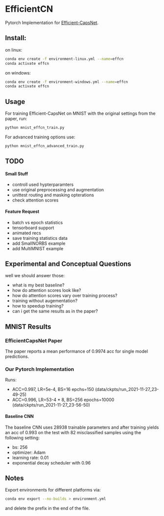 # EfficientCN
Pytorch Implementation for [Efficient-CapsNet](https://arxiv.org/abs/2101.12491).

## Install:

on linux:
```sh
conda env create -f environment-linux.yml --name=effcn
conda activate effcn
```

on windows:
```sh
conda env create -f environment-windows.yml --name=effcn
conda activate effcn
```


## Usage

For training Efficient-CapsNet on MNIST with the original settings from the paper, run:
```sh
python mnist_effcn_train.py
```

For advanced training options use:
```sh
python mnist_effcn_advanced_train.py
```

## TODO

#### Small Stuff
- controll used hypterparamters 
- use original preprocessing and augmentation
- unittest routing and masking opterations
- check attention scores

#### Feature Request
- batch vs epoch statistics
- tensorboard support
- animated recs
- save training statistics data
- add SmallNORBS example
- add MultiMNIST example

## Experimental and Conceptual Questions

well we should answer those:
- what is my best baseline?
- how do attention scores look like?
- how do attention scores vary over training process?
- training without augementation?
- how to speedup training?
- can i get the same results as in the paper?


## MNIST Results

### EfficientCapsNet Paper
The paper reports a mean performance of 0.9974 acc for single model predictions.

### Our Pytorch Implementation

Runs:
- ACC=0.997, LR=5e-4,     BS=16  epchs=150     (data/ckpts/run_2021-11-27_23-49-25)
- ACC=0.996, LR=53-4 * 8, BS=256 epochs=10000  (data/ckpts/run_2021-11-27_23-56-50)

#### Baseline CNN

The baseline CNN uses 28938 trainable parameters and after training yields an acc of 0.993 on the test with 82 misclassified samples using the following setting:
- bs: 256
- optimizer: Adam
- learning rate: 0.01
- exponential decay scheduler with 0.96


## Notes

Export environments for different platforms via:

```sh
conda env export --no-builds > environment.yml
```

and delete the prefix in the end of the file.